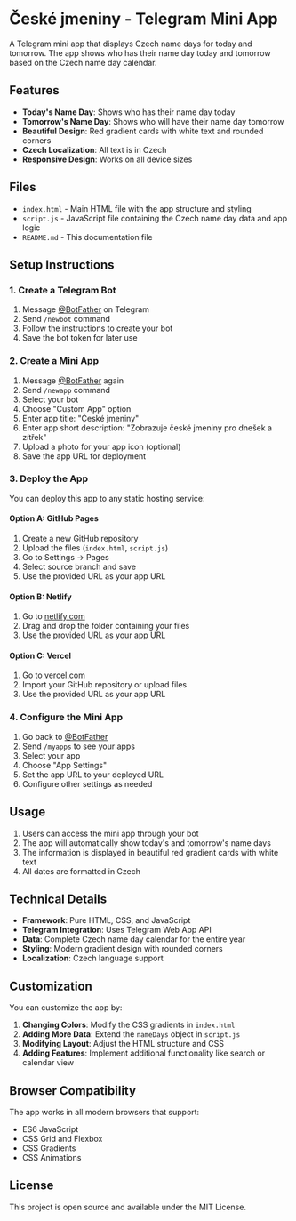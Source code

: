 # České jmeniny - Telegram Mini App

A Telegram mini app that displays Czech name days for today and tomorrow. The app shows who has their name day today and tomorrow based on the Czech name day calendar.

## Features

- **Today's Name Day**: Shows who has their name day today
- **Tomorrow's Name Day**: Shows who will have their name day tomorrow
- **Beautiful Design**: Red gradient cards with white text and rounded corners
- **Czech Localization**: All text is in Czech
- **Responsive Design**: Works on all device sizes

## Files

- `index.html` - Main HTML file with the app structure and styling
- `script.js` - JavaScript file containing the Czech name day data and app logic
- `README.md` - This documentation file

## Setup Instructions

### 1. Create a Telegram Bot

1. Message [@BotFather](https://t.me/botfather) on Telegram
2. Send `/newbot` command
3. Follow the instructions to create your bot
4. Save the bot token for later use

### 2. Create a Mini App

1. Message [@BotFather](https://t.me/botfather) again
2. Send `/newapp` command
3. Select your bot
4. Choose "Custom App" option
5. Enter app title: "České jmeniny"
6. Enter app short description: "Zobrazuje české jmeniny pro dnešek a zítřek"
7. Upload a photo for your app icon (optional)
8. Save the app URL for deployment

### 3. Deploy the App

You can deploy this app to any static hosting service:

#### Option A: GitHub Pages
1. Create a new GitHub repository
2. Upload the files (`index.html`, `script.js`)
3. Go to Settings → Pages
4. Select source branch and save
5. Use the provided URL as your app URL

#### Option B: Netlify
1. Go to [netlify.com](https://netlify.com)
2. Drag and drop the folder containing your files
3. Use the provided URL as your app URL

#### Option C: Vercel
1. Go to [vercel.com](https://vercel.com)
2. Import your GitHub repository or upload files
3. Use the provided URL as your app URL

### 4. Configure the Mini App

1. Go back to [@BotFather](https://t.me/botfather)
2. Send `/myapps` to see your apps
3. Select your app
4. Choose "App Settings"
5. Set the app URL to your deployed URL
6. Configure other settings as needed

## Usage

1. Users can access the mini app through your bot
2. The app will automatically show today's and tomorrow's name days
3. The information is displayed in beautiful red gradient cards with white text
4. All dates are formatted in Czech

## Technical Details

- **Framework**: Pure HTML, CSS, and JavaScript
- **Telegram Integration**: Uses Telegram Web App API
- **Data**: Complete Czech name day calendar for the entire year
- **Styling**: Modern gradient design with rounded corners
- **Localization**: Czech language support

## Customization

You can customize the app by:

1. **Changing Colors**: Modify the CSS gradients in `index.html`
2. **Adding More Data**: Extend the `nameDays` object in `script.js`
3. **Modifying Layout**: Adjust the HTML structure and CSS
4. **Adding Features**: Implement additional functionality like search or calendar view

## Browser Compatibility

The app works in all modern browsers that support:
- ES6 JavaScript
- CSS Grid and Flexbox
- CSS Gradients
- CSS Animations

## License

This project is open source and available under the MIT License.
